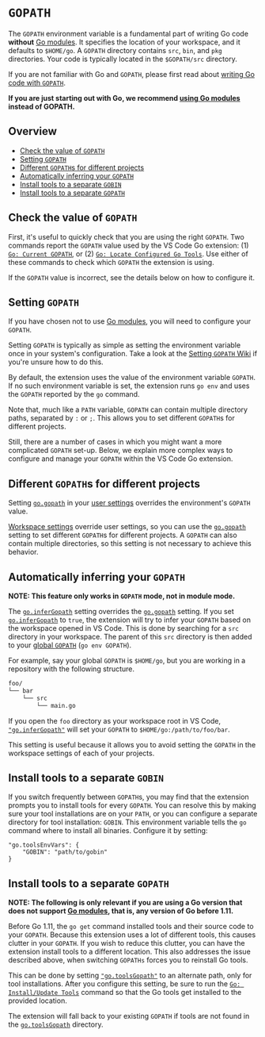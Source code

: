 # `GOPATH`

The `GOPATH` environment variable is a fundamental part of writing Go code
**without** [Go modules]. It specifies the location of your workspace, and it
defaults to `$HOME/go`. A `GOPATH` directory contains `src`, `bin`, and `pkg`
directories. Your code is typically located in the `$GOPATH/src` directory.

If you are not familiar with Go and `GOPATH`, please first read about [writing
Go code with `GOPATH`](https://golang.org/doc/gopath_code.html#GOPATH).

**If you are just starting out with Go, we recommend [using Go modules](https://go.dev/blog/using-go-modules) instead of GOPATH.**

## Overview

* [Check the value of `GOPATH`](#check-the-value-of-gopath)
* [Setting `GOPATH`](#setting-gopath)
* [Different `GOPATH`s for different projects](#different-gopaths-for-different-projects)
* [Automatically inferring your `GOPATH`](#automatically-inferring-your-gopath)
* [Install tools to a separate `GOBIN`](#install-tools-to-a-separate-gobin)
* [Install tools to a separate `GOPATH`](#install-tools-to-a-separate-gopath)

## Check the value of `GOPATH`

First, it's useful to quickly check that you are using the right `GOPATH`. Two commands report the `GOPATH` value used by the VS Code Go extension: (1) [`Go: Current GOPATH`](commands.md#go-current-gopath), or (2) [`Go: Locate Configured Go Tools`](commands.md#go-locate-configured-go-tools). Use either of these commands to check which `GOPATH` the extension is using.

If the `GOPATH` value is incorrect, see the details below on how to configure it.

## Setting `GOPATH`

If you have chosen not to use [Go modules], you will need to configure your `GOPATH`.

Setting `GOPATH` is typically as simple as setting the environment variable once in your system's configuration. Take a look at the [Setting `GOPATH` Wiki](https://github.com/golang/go/wiki/SettingGOPATH) if you're unsure how to do this.

By default, the extension uses the value of the environment variable `GOPATH`. If no such environment variable is set, the extension runs `go env` and uses the `GOPATH` reported by the `go` command.

Note that, much like a `PATH` variable, `GOPATH` can contain multiple directory paths, separated by `:` or `;`. This allows you to set different `GOPATH`s for different projects.

Still, there are a number of cases in which you might want a more complicated `GOPATH` set-up. Below, we explain more complex ways to configure and manage your `GOPATH` within the VS Code Go extension.

## Different `GOPATH`s for different projects

Setting [`go.gopath`](settings.md#go.gopath) in your [user settings](https://vscode.readthedocs.io/en/latest/getstarted/settings/) overrides the environment's `GOPATH` value.

[Workspace settings](https://vscode.readthedocs.io/en/latest/getstarted/settings/) override user settings, so you can use the [`go.gopath`](settings.md#go.gopath) setting to set different `GOPATH`s for different projects. A `GOPATH` can also contain multiple directories, so this setting is not necessary to achieve this behavior.

## Automatically inferring your `GOPATH`

**NOTE: This feature only works in `GOPATH` mode, not in module mode.**

The [`go.inferGopath`](settings.md#go.inferGopath) setting overrides the [`go.gopath`](settings.md#go.gopath) setting. If you set [`go.inferGopath`](settings.md#go.inferGopath) to `true`, the extension will try to infer your `GOPATH` based on the workspace opened in VS Code. This is done by searching for a `src` directory in your workspace. The parent of this `src` directory is then added to your [global `GOPATH`](#setting-gopath) (`go env GOPATH`).

For example, say your global `GOPATH` is `$HOME/go`, but you are working in a repository with the following structure.

```bash
foo/
└── bar
    └── src
        └── main.go
```

If you open the `foo` directory as your workspace root in VS Code, [`"go.inferGopath"`](settings.md#go.inferGopath) will set your `GOPATH` to `$HOME/go:/path/to/foo/bar`.

This setting is useful because it allows you to avoid setting the `GOPATH` in the workspace settings of each of your projects.

## Install tools to a separate `GOBIN`

If you switch frequently between `GOPATH`s, you may find that the extension prompts you to install tools for every `GOPATH`. You can resolve this by making sure your tool installations are on your `PATH`, or you can configure a separate directory for tool installation: `GOBIN`. This environment variable tells the `go` command where to install all binaries. Configure it by setting:

```json5
"go.toolsEnvVars": {
    "GOBIN": "path/to/gobin"
}
```

## Install tools to a separate `GOPATH`

**NOTE: The following is only relevant if you are using a Go version that does not support [Go modules], that is, any version of Go before 1.11.**

Before Go 1.11, the `go get` command installed tools and their source code to your `GOPATH`. Because this extension uses a lot of different tools, this causes clutter in your `GOPATH`. If you wish to reduce this clutter, you can have the extension install tools to a different location. This also addresses the issue described above, when switching `GOPATHs` forces you to reinstall Go tools.

This can be done by setting [`"go.toolsGopath"`](settings.md#go.toolsGopath) to an alternate path, only for tool installations. After you configure this setting, be sure to run the [`Go: Install/Update Tools`](commands.md#go-installupdate-tools) command so that the Go tools get installed to the provided location.

The extension will fall back to your existing `GOPATH` if tools are not found in the [`go.toolsGopath`](settings.md#go.toolsGopath) directory.

[Go modules]: https://go.dev/blog/using-go-modules
